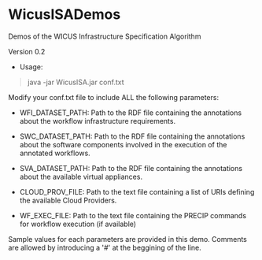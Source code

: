 WicusISADemos
=============

Demos of the WICUS Infrastructure Specification Algorithm

Version 0.2

- Usage:

> java -jar WicusISA.jar conf.txt


Modify your conf.txt file to include ALL the following parameters:

- WFI_DATASET_PATH: Path to the RDF file containing the annotations about the workflow infrastructure requirements.

- SWC_DATASET_PATH: Path to the RDF file containing the annotations about the software components involved in the execution of the annotated workflows.

- SVA_DATASET_PATH: Path to the RDF file containing the annotations about the available virtual appliances.

- CLOUD_PROV_FILE: Path to the text file containing a list of URIs defining the available Cloud Providers.

- WF_EXEC_FILE: Path to the text file containing the PRECIP commands for workflow execution (if available)

Sample values for each parameters are provided in this demo. Comments are allowed by introducing a '#' at the beggining of the line.